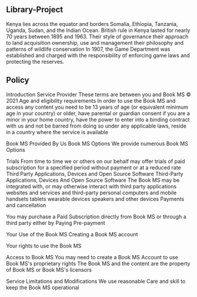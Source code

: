 ## Library-Project 
Kenya lies across the equator and borders Somalia, Ethiopia, Tanzania, Uganda, Sudan, and the Indian Ocean. British rule in Kenya lasted for nearly 70 years between 1895 and 1963. Their style of governance their approach to land acquisition ownership, use and management their philosophy and patterns of wildlife conservation
In 1907, the Game Department was established and charged with the responsibility of enforcing game laws and protecting the reserves.

## Policy
Introduction 
Service Provider 
These terms are between you and Book MS <span>&copy; 2021</span>
Age and eligibility requirements 
In order to use the Book MS and access any content you need to be 13 years of age (or equivalent minimum age in your country) or older, have parental or guardian consent if you are a minor in your home country, have the power to enter into a binding contract with us and not be barred from doing so under any applicable laws, reside in a country where the service is available 

Book MS Provided By Us 
Book MS Options
We provide numerous Book MS Options 

Trials
From time to time we or others on our behalf may offer trials of paid subscription for a specified period without payment or at a reduced rate 
Third Party Applications, Devices and Open Source Software 
Third-Party Applications, Devices And Open Source Software 
The Book MS may be integrated with, or may otherwise interact with third party applications websites and services and third-party personal computers and mobile handsets tablets wearable devices speakers and other devices 
Payments and cancellation

You may purchase a Paid Subscription directly from Book MS or through a third party either by 
Paying
Pre-payment 

Your Use of the Book MS 
Creating a Book MS account 

Your rights to use the Book MS

Access to Book MS
You may need to create a Book MS Account to use 
Book MS's proprietary rights
The Book MS and the content are the property of Book MS or Book MS's licensors 

Service Limitations and Modifications 
We use reasonable Care and skill to keep the Book MS operational



